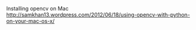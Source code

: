 Installing opencv on Mac
http://samkhan13.wordpress.com/2012/06/18/using-opencv-with-python-on-your-mac-os-x/